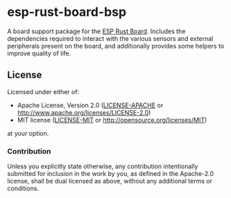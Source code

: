 # esp-rust-board-bsp

A board support package for the [ESP Rust Board]. Includes the dependencies required to interact with the various sensors and external peripherals present on the board, and additionally provides some helpers to improve quality of life.

[esp rust board]: https://github.com/esp-rs/esp-rust-board/

## License

Licensed under either of:

- Apache License, Version 2.0 ([LICENSE-APACHE](LICENSE-APACHE) or http://www.apache.org/licenses/LICENSE-2.0)
- MIT license ([LICENSE-MIT](LICENSE-MIT) or http://opensource.org/licenses/MIT)

at your option.

### Contribution

Unless you explicitly state otherwise, any contribution intentionally submitted for inclusion in
the work by you, as defined in the Apache-2.0 license, shall be dual licensed as above, without
any additional terms or conditions.
